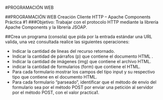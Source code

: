 #PROGRAMACIÓN WEB

##PROGRAMACIÓN WEB Creación Cliente HTTP – Apache Components Práctica #1
###Objetivo:
Trabajar con el protocolo HTTP mediante la librería Apache Components y la
librería JSOAP.

##Crea un programa (consola) que pida por la entrada estándar una URL valida, una vez consultada realice las siguientes operaciones:

  - Indicar la cantidad de lineas del recurso retornado.
  - Indicar la cantidad de párrafos (p) que contiene el documento HTML .
  - Indicar la cantidad de imágenes (img) que contiene el archivo HTML.
  - indicar la cantidad de formularios (form) que contiene el HTML.
  - Para cada formulario mostrar los campos del tipo input y su respectivo tipo que contiene en el documento HTML.
  - Para cada formulario “parseado”, identificar que el método de envío del formulario sea por el método POST por enviar una petición al servidor por el método POST, con el valor practica1.
